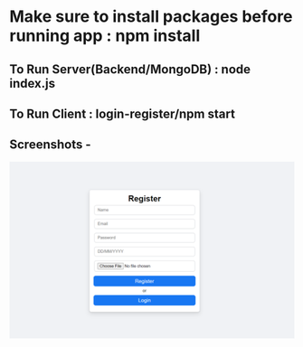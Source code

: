 # Make sure to install packages before running app : npm install

## To Run Server(Backend/MongoDB) : node index.js
## To Run Client : login-register/npm start

## Screenshots -

![alt text](https://github.com/Baazigardeva/practical-test/blob/master/Screenshots/Register.png)
